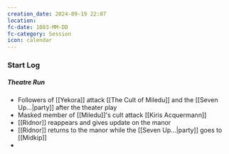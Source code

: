 ```yaml
---
creation_date: 2024-09-19 22:07
location: 
fc-date: 1083-MM-DD
fc-category: Session
icon: calendar
---
```

### Start Log
##### Theatre Run
- Followers of [[Yekora]] attack [[The Cult of Miledu]] and the [[Seven Up...|party]] after the theater play
- Masked member of [[Miledu]]'s cult attack [[Kiris Acquermann]]
- [[Ridnor]] reappears and gives update on the manor
- [[Ridnor]] returns to the manor while the [[Seven Up...|party]] goes to [[Midkip]]
- 